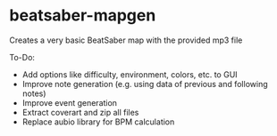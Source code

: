 # beatsaber-mapgen
Creates a very basic BeatSaber map with the provided mp3 file

To-Do:
- Add options like difficulty, environment, colors, etc. to GUI
- Improve note generation (e.g. using data of previous and following notes)
- Improve event generation
- Extract coverart and zip all files
- Replace aubio library for BPM calculation
